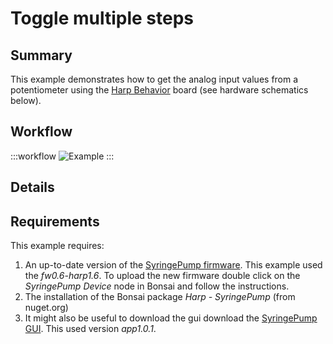# Toggle multiple steps

## Summary
This example demonstrates how to get the analog input values from a potentiometer using the [Harp Behavior](https://harp-tech.org/api/Harp.Behavior.html) board (see hardware schematics below).


## Workflow

:::workflow
![Example](~/workflows/HarpExamples/SyringePump/ToggleMultipleSteps/ToggleMultipleSteps.bonsai)
:::




## Details
 
## Requirements
This example requires:
1. An up-to-date version of the  [SyringePump firmware](https://github.com/harp-tech/device.syringepump/releases). This example used the *fw0.6-harp1.6*. To upload the new firmware double click on the *SyringePump Device* node in Bonsai and follow the instructions.
2. The installation of the Bonsai package *Harp - SyringePump* (from nuget.org)
3. It might also be useful to download the gui download the [SyringePump GUI](https://github.com/harp-tech/device.syringepump/releases). This used version *app1.0.1*.








